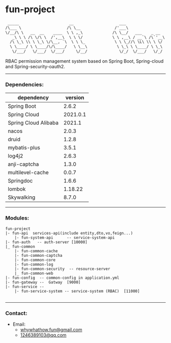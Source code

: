 # fun-project


```txt
 _____                      __                    ___                               ___
/\___ \                    /\ \__               /'___\                            /'___\
\/__/\ \   __  __    ____  \ \ ,_\             /\ \__/   ___    _ __             /\ \__/  __  __    ___
   _\ \ \ /\ \/\ \  /',__\  \ \ \/             \ \ ,__\ / __`\ /\`'__\           \ \ ,__\/\ \/\ \ /' _ `\
  /\ \_\ \\ \ \_\ \/\__, `\  \ \ \_             \ \ \_//\ \L\ \\ \ \/             \ \ \_/\ \ \_\ \/\ \/\ \
  \ \____/ \ \____/\/\____/   \ \__\             \ \_\ \ \____/ \ \_\              \ \_\  \ \____/\ \_\ \_\
   \/___/   \/___/  \/___/     \/__/              \/_/  \/___/   \/_/               \/_/   \/___/  \/_/\/_/

```



RBAC permission management system based on Spring Boot, Spring-cloud and Spring-security-oauth2. 

---
### Dependencies: 

| dependency           | version  |
| -------------------- | -------- |
| Spring Boot          | 2.6.2    |
| Spring Cloud         | 2021.0.1 |
| Spring Cloud Alibaba | 2021.1   |
| nacos                | 2.0.3    |
| druid                | 1.2.8    |
| mybatis-plus         | 3.5.1    |
| log4j2               | 2.6.3    |
| anji-captcha         | 1.3.0    |
| multilevel-cache     | 0.0.7    |
| Springdoc            | 1.6.6    |
| lombok               | 1.18.22  |
| Skywalking           | 8.7.0    |
---
### Modules:

```
fun-project
|- fun-api  services-api(include entity,dto,vo,feign...)
	|- fun-system-api      -- service-system-api
|- fun-auth   -- auth-server [10000] 
|_ fun-common     
	|- fun-common-cache    
	|- fun-common-captcha  
	|- fun-common-core      
	|- fun-common-log      
    |- fun-common-security  -- resource-server 
    |_ fun-common-web     
|- fun-config  -- common-config in application.yml
|- fun-gateway --  Gatway  [9000]
|- fun-service --
	|- fun-service-system -- service-system (RBAC)  [11000]
    
```
---
### Contact:

- Email:
  - whywhathow.fun@gmail.com
  - 1246389103@qq.com



